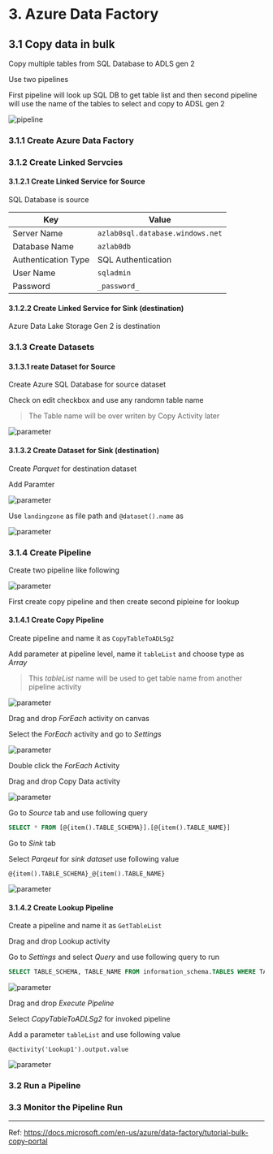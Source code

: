 # 3. Azure Data Factory

## 3.1 Copy data in bulk

Copy multiple tables from SQL Database to ADLS gen 2

Use two pipelines

First pipeline will look up SQL DB to get table list and then second pipeline will use the name of the tables to select and copy to ADSL gen 2

![pipeline](../images/tutorial-copy-multiple-tables.png)

### 3.1.1 Create Azure Data Factory

### 3.1.2 Create Linked Servcies

#### 3.1.2.1 Create Linked Service for Source

SQL Database is source

|Key|Value|
|-|-|
|Server Name|```azlab0sql.database.windows.net```|
|Database Name|```azlab0db```|
|Authentication Type|SQL Authentication|
|User Name|```sqladmin```|
|Password|```_password_```|

#### 3.1.2.2 Create Linked Service for Sink (destination)

Azure Data Lake Storage Gen 2 is destination

### 3.1.3 Create Datasets

#### 3.1.3.1 reate Dataset for Source

Create Azure SQL Database for source dataset

Check on edit checkbox and use any randomn table name

> The Table name will be over writen by Copy Activity later

![parameter](../images/3.2.png)

#### 3.1.3.2 Create Dataset for Sink (destination)

Create _Parquet_ for destination dataset

Add Paramter

![parameter](../images/3.0.png)

Use ```landingzone``` as file path and ```@dataset().name``` as 

![parameter](../images/3.1.png)

### 3.1.4 Create Pipeline

Create two pipeline like following

![parameter](../images/3.5.png)

First create copy pipeline and then create second pipleine for lookup

#### 3.1.4.1 Create Copy Pipeline

Create pipeline and name it as ```CopyTableToADLSg2``` 

Add parameter at pipeline level, name it ```tableList``` and choose type as _Array_

> This _tableList_ name will be used to get table name from another pipeline activity

![parameter](../images/3.6.png)

Drag and drop _ForEach_ activity on canvas

Select the _ForEach_ activity and go to _Settings_ 

![parameter](../images/3.7.png)

Double click the _ForEach_ Activity

Drag and drop Copy Data activity 

![parameter](../images/3.8.png)

Go to _Source_ tab and use following query 

```sql
SELECT * FROM [@{item().TABLE_SCHEMA}].[@{item().TABLE_NAME}]
```

Go to _Sink_ tab 

Select _Parqeut_ for _sink dataset_ use following value

```text
@{item().TABLE_SCHEMA}_@{item().TABLE_NAME}
```

![parameter](../images/3.9.png)

#### 3.1.4.2 Create Lookup Pipeline

Create a pipeline and name it as ```GetTableList```

Drag and drop Lookup activity

Go to _Settings_ and select _Query_ and use following query to run

```sql
SELECT TABLE_SCHEMA, TABLE_NAME FROM information_schema.TABLES WHERE TABLE_TYPE = 'BASE TABLE' and TABLE_SCHEMA = 'SalesLT' and TABLE_NAME <> 'ProductModel'
```
![parameter](../images/3.3.png)

Drag and drop _Execute Pipeline_

Select _CopyTableToADLSg2_ for invoked pipeline

Add a parameter ```tableList``` and use following value 

```@activity('Lookup1').output.value```

![parameter](../images/3.4.png)

### 3.2 Run a Pipeline

### 3.3 Monitor the Pipeline Run

---
Ref: https://docs.microsoft.com/en-us/azure/data-factory/tutorial-bulk-copy-portal